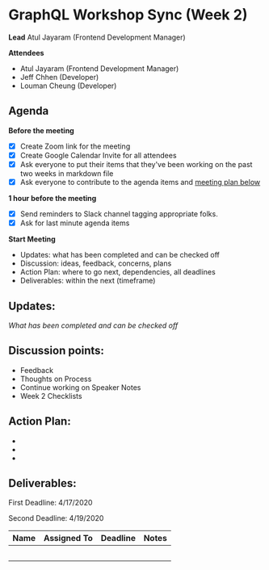 # GraphQL Workshop Sync (Week 2)

**Lead**
Atul Jayaram (Frontend Development Manager)

**Attendees**

* Atul Jayaram (Frontend Development Manager)
* Jeff Chhen (Developer)
* Louman Cheung (Developer)

## Agenda

**Before the meeting**

- [x] Create Zoom link for the meeting
- [x] Create Google Calendar Invite for all attendees
- [x] Ask everyone to put their items that they've been working on the past two weeks in markdown file
- [x] Ask everyone to contribute to the agenda items and [meeting plan below](https://github.com/shreyagupta98/people/blob/master/meeting_template.md#updates)

**1 hour before the meeting**

- [x] Send reminders to Slack channel tagging appropriate folks. 
- [x] Ask for last minute agenda items

**Start Meeting**

* Updates: what has been completed and can be checked off
* Discussion: ideas, feedback, concerns, plans
* Action Plan: where to go next, dependencies, all deadlines
* Deliverables: within the next (timeframe)

## Updates:

*What has been completed and can be checked off*

## Discussion points:

* Feedback
* Thoughts on Process
* Continue working on Speaker Notes
* Week 2 Checklists

## Action Plan:

* 
* 
* 



## Deliverables:

First Deadline: 4/17/2020

Second Deadline: 4/19/2020



| Name              | Assigned To  | Deadline | Notes |
| ----------------- | ------------ | -------- | ----- |
|  | |  |       |
|                |             |     |       |
|                  |         |     |       |
|                |            |     |       |
|  |  | | |
